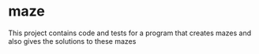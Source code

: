 # maze
This project contains code and tests for a program that creates mazes and also gives the solutions to these mazes
